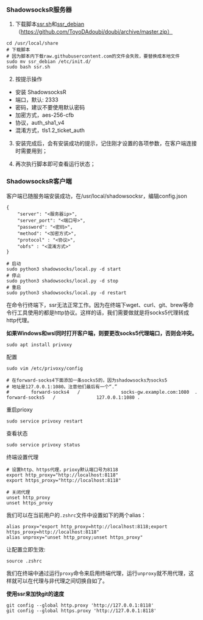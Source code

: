 ###  ShadowsocksR服务器

1. 下载脚本[ssr.sh](代理.assets/ssr.sh)和[ssr_debian](代理.assets/ssr_debian)（https://github.com/ToyoDAdoubi/doubi/archive/master.zip）

```
cd /usr/local/share
# 下载脚本
# 因为脚本内下载raw.githubusercontent.com的文件会失败，要替换成本地文件
sudo mv ssr_debian /etc/init.d/
sudo bash ssr.sh
```

2. 按提示操作
- 安装 ShadowsocksR
- 端口，默认: 2333
- 密码，建议不要使用默认密码
- 加密方式，aes-256-cfb
- 协议，auth_sha1_v4
- 混淆方式，tls1.2_ticket_auth

3. 安装完成后，会有安装成功的提示，记住刚才设置的各项参数，在客户端连接时需要用到； 

4. 再次执行脚本即可查看运行状态；

### ShadowsocksR客户端

客户端已随服务端安装成功，在/usr/local/shadowsocksr，编辑config.json

```
{
    "server": "<服务器ip>",
    "server_port": "<端口号>", 
    "password": "<密码>",
    "method": "<加密方式>",
    "protocol" : "<协议>",
    "obfs" : "<混淆方式>"
}
```
```
# 启动
sudo python3 shadowsocks/local.py -d start
# 停止
sudo python3 shadowsocks/local.py -d stop
# 重启
sudo python3 shadowsocks/local.py -d restart
```



在命令行终端下，ssr无法正常工作。因为在终端下wget、curl、git、brew等命令行工具使用的都是http协议。这样的话，我们需要做就是将socks5代理转成http代理。

**如果Windows和wsl同时打开客户端，则要更改socks5代理端口，否则会冲突。**

```
sudo apt install privoxy
```

配置

```
sudo vim /etc/privoxy/config

# 在forward-socks4下面添加一条socks5的，因为shadowsocks为socks5
# 地址是127.0.0.1:1080。注意他们最后有一个“.”
#        forward-socks4   /               socks-gw.example.com:1080  .
forward-socks5   /               127.0.0.1:1080 .
```

重启prioxy

```
sudo service privoxy restart
```

查看状态
```
sudo service privoxy status
```

终端设置代理

```
# 设置http、https代理，prioxy默认端口号为8118
export http_proxy="http://localhost:8118"
export https_proxy="http://localhost:8118"

# 关闭代理
unset http_proxy
unset https_proxy
```

我们可以在当前用户的`.zshrc`文件中设置如下的两个alias：

```
alias proxy="export http_proxy=http://localhost:8118;export https_proxy=http://localhost:8118" 
alias unproxy="unset http_proxy;unset https_proxy"
```

让配置立即生效:

```
source .zshrc
```

我们在终端中通过运行`proxy`命令来启用终端代理，运行`unproxy`就不用代理，这样就可以在代理与非代理之间切换自如了。

**使用ssr来加快git的速度**

```
git config --global http.proxy 'http://127.0.0.1:8118' 
git config --global https.proxy 'http://127.0.0.1:8118'
```